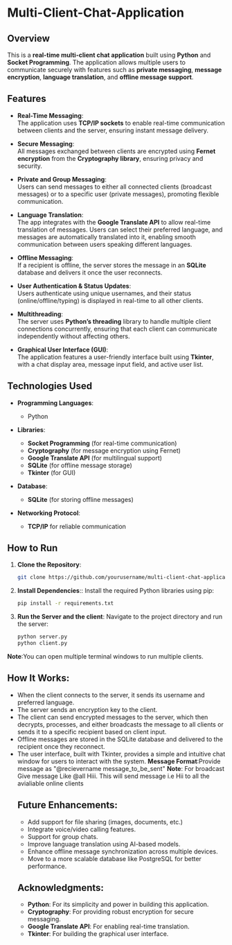 # Multi-Client-Chat-Application

## Overview
This is a **real-time multi-client chat application** built using **Python** and **Socket Programming**. The application allows multiple users to communicate securely with features such as **private messaging**, **message encryption**, **language translation**, and **offline message support**.

## Features

- **Real-Time Messaging**:  
  The application uses **TCP/IP sockets** to enable real-time communication between clients and the server, ensuring instant message delivery.

- **Secure Messaging**:  
  All messages exchanged between clients are encrypted using **Fernet encryption** from the **Cryptography library**, ensuring privacy and security.

- **Private and Group Messaging**:  
  Users can send messages to either all connected clients (broadcast messages) or to a specific user (private messages), promoting flexible communication.

- **Language Translation**:  
  The app integrates with the **Google Translate API** to allow real-time translation of messages. Users can select their preferred language, and messages are automatically translated into it, enabling smooth communication between users speaking different languages.

- **Offline Messaging**:  
  If a recipient is offline, the server stores the message in an **SQLite** database and delivers it once the user reconnects.

- **User Authentication & Status Updates**:  
  Users authenticate using unique usernames, and their status (online/offline/typing) is displayed in real-time to all other clients.

- **Multithreading**:  
  The server uses **Python’s threading** library to handle multiple client connections concurrently, ensuring that each client can communicate independently without affecting others.

- **Graphical User Interface (GUI)**:  
  The application features a user-friendly interface built using **Tkinter**, with a chat display area, message input field, and active user list.

## Technologies Used

- **Programming Languages**:  
  - Python

- **Libraries**:  
  - **Socket Programming** (for real-time communication)  
  - **Cryptography** (for message encryption using Fernet)  
  - **Google Translate API** (for multilingual support)  
  - **SQLite** (for offline message storage)  
  - **Tkinter** (for GUI)

- **Database**:  
  - **SQLite** (for storing offline messages)

- **Networking Protocol**:  
  - **TCP/IP** for reliable communication

## How to Run

1. **Clone the Repository**:
   ```bash
   git clone https://github.com/yourusername/multi-client-chat-application.git
2. **Install Dependencies**:: Install the required Python libraries using pip:
   ```bash
   pip install -r requirements.txt
3. **Run the Server and the client**: Navigate to the project directory and run the server:
   ```bash
   python server.py
   python client.py
**Note**:You can open multiple terminal windows to run multiple clients.
## How It Works:
- When the client connects to the server, it sends its username and preferred language.
- The server sends an encryption key to the client.
- The client can send encrypted messages to the server, which then decrypts, processes, and either broadcasts the message to all clients or sends it to a specific recipient based on client input.
- Offline messages are stored in the SQLite database and delivered to the recipient once they reconnect.
- The user interface, built with Tkinter, provides a simple and intuitive chat window for users to interact with the system.
  **Message Format**:Provide message as "@recievername message_to_be_sent"
  **Note**: For broadcast Give message Like @all Hiii.
  This will send message i.e Hii to all the avialiable online clients
  ## Future Enhancements:
  - Add support for file sharing (images, documents, etc.)
  - Integrate voice/video calling features.
  - Support for group chats.
  - Improve language translation using AI-based models.
  - Enhance offline message synchronization across multiple devices.
  - Move to a more scalable database like PostgreSQL for better performance.
  ## Acknowledgments:
  - **Python**: For its simplicity and power in building this application.
  - **Cryptography**: For providing robust encryption for secure messaging.
  - **Google Translate API**: For enabling real-time translation.
  - **Tkinter**: For building the graphical user interface. 
  

